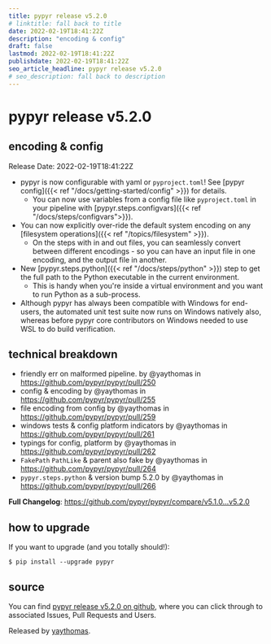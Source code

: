 ```yaml
---
title: pypyr release v5.2.0
# linktitle: fall back to title
date: 2022-02-19T18:41:22Z
description: "encoding & config"
draft: false
lastmod: 2022-02-19T18:41:22Z
publishdate: 2022-02-19T18:41:22Z
seo_article_headline: pypyr release v5.2.0
# seo_description: fall back to description
---
```

# pypyr release v5.2.0
## encoding & config
Release Date: 2022-02-19T18:41:22Z

- pypyr is now configurable with yaml or `pyproject.toml`! See [pypyr
  config]({{< ref "/docs/getting-started/config" >}}) for details.
  - You can now use variables from a config file like `pyproject.toml` in
    your pipeline with [pypyr.steps.configvars]({{< ref "/docs/steps/configvars">}}).
- You can now explicitly over-ride the default system encoding on any
  [filesystem operations]({{< ref "/topics/filesystem" >}}).
  - On the steps with in and out files, you can seamlessly convert between
    different encodings - so you can have an input file in one encoding, and
    the output file in another.
- New [pypyr.steps.python]({{< ref "/docs/steps/python" >}}) step to get the
  full path to the Python executable in the current environment.
  - This is handy when you're inside a virtual environment and you want to run
    Python as a sub-process.
- Although pypyr has always been compatible with Windows for end-users, the
  automated unit test suite now runs on Windows natively also, whereas before
  pypyr core contributors on Windows needed to use WSL to do build verification. 

## technical breakdown
* friendly err on malformed pipeline. by @yaythomas in https://github.com/pypyr/pypyr/pull/250
* config & encoding by @yaythomas in https://github.com/pypyr/pypyr/pull/255
* file encoding from config by @yaythomas in https://github.com/pypyr/pypyr/pull/259
* windows tests & config platform indicators by @yaythomas in https://github.com/pypyr/pypyr/pull/261
* typings for config, platform by @yaythomas in https://github.com/pypyr/pypyr/pull/262
* `FakePath` `PathLike` & parent also fake by @yaythomas in https://github.com/pypyr/pypyr/pull/264
* `pypyr.steps.python` & version bump 5.2.0 by @yaythomas in https://github.com/pypyr/pypyr/pull/266


**Full Changelog**: https://github.com/pypyr/pypyr/compare/v5.1.0...v5.2.0

## how to upgrade
If you want to upgrade (and you totally should!): 

```text
$ pip install --upgrade pypyr
```

## source
You can find [pypyr release v5.2.0 on github](https://github.com/pypyr/pypyr/releases/tag/v5.2.0), where you can 
click through to associated Issues, Pull Requests and Users.

Released by [yaythomas](https://github.com/yaythomas).

